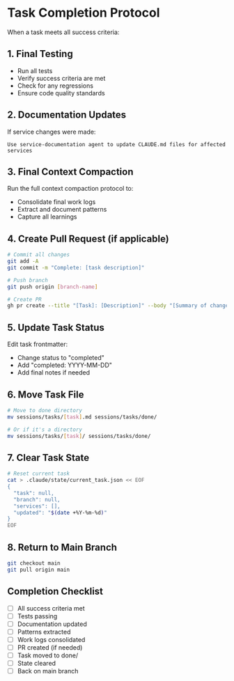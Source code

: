 # Task Completion Protocol

When a task meets all success criteria:

## 1. Final Testing

- Run all tests
- Verify success criteria are met
- Check for any regressions
- Ensure code quality standards

## 2. Documentation Updates

If service changes were made:
```
Use service-documentation agent to update CLAUDE.md files for affected services
```

## 3. Final Context Compaction

Run the full context compaction protocol to:
- Consolidate final work logs
- Extract and document patterns
- Capture all learnings

## 4. Create Pull Request (if applicable)

```bash
# Commit all changes
git add -A
git commit -m "Complete: [task description]"

# Push branch
git push origin [branch-name]

# Create PR
gh pr create --title "[Task]: [Description]" --body "[Summary of changes]"
```

## 5. Update Task Status

Edit task frontmatter:
- Change status to "completed"
- Add "completed: YYYY-MM-DD"
- Add final notes if needed

## 6. Move Task File

```bash
# Move to done directory
mv sessions/tasks/[task].md sessions/tasks/done/

# Or if it's a directory
mv sessions/tasks/[task]/ sessions/tasks/done/
```

## 7. Clear Task State

```bash
# Reset current task
cat > .claude/state/current_task.json << EOF
{
  "task": null,
  "branch": null,
  "services": [],
  "updated": "$(date +%Y-%m-%d)"
}
EOF
```

## 8. Return to Main Branch

```bash
git checkout main
git pull origin main
```

## Completion Checklist

- [ ] All success criteria met
- [ ] Tests passing
- [ ] Documentation updated
- [ ] Patterns extracted
- [ ] Work logs consolidated
- [ ] PR created (if needed)
- [ ] Task moved to done/
- [ ] State cleared
- [ ] Back on main branch